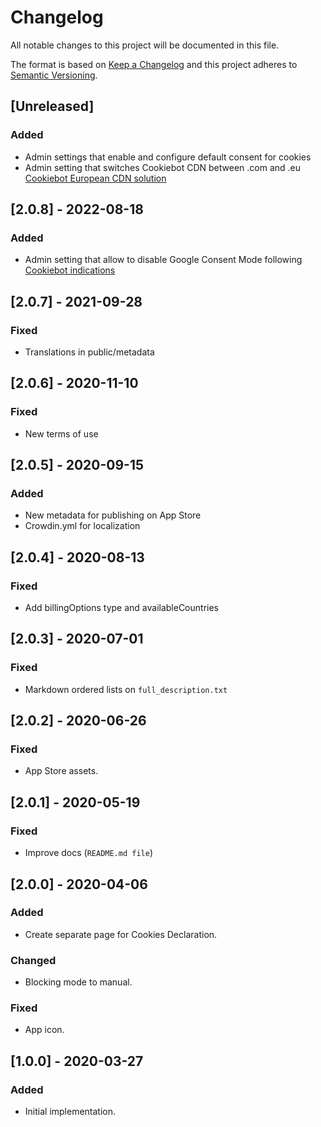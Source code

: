 # Changelog

All notable changes to this project will be documented in this file.

The format is based on [Keep a Changelog](http://keepachangelog.com/en/1.0.0/)
and this project adheres to [Semantic Versioning](http://semver.org/spec/v2.0.0.html).

## [Unreleased]

### Added
- Admin settings that enable and configure default consent for cookies
- Admin setting that switches Cookiebot CDN between .com and .eu [Cookiebot European CDN solution](https://support.cookiebot.com/hc/en-us/articles/4530208762396-Cookiebot-CMP-European-CDN-solution)

## [2.0.8] - 2022-08-18


### Added
- Admin setting that allow to disable Google Consent Mode following [Cookiebot indications](https://support.cookiebot.com/hc/en-us/articles/4417367208594-Disabling-Google-Consent-mode) 

## [2.0.7] - 2021-09-28

### Fixed
- Translations in public/metadata

## [2.0.6] - 2020-11-10

### Fixed
- New terms of use

## [2.0.5] - 2020-09-15
### Added
- New metadata for publishing on App Store
- Crowdin.yml for localization

## [2.0.4] - 2020-08-13

### Fixed

- Add billingOptions type and availableCountries

## [2.0.3] - 2020-07-01
### Fixed
- Markdown ordered lists on `full_description.txt`

## [2.0.2] - 2020-06-26
### Fixed

- App Store assets.

## [2.0.1] - 2020-05-19

### Fixed

- Improve docs (`README.md file`)

## [2.0.0] - 2020-04-06

### Added
- Create separate page for Cookies Declaration.

### Changed
- Blocking mode to manual.

### Fixed
- App icon.

## [1.0.0] - 2020-03-27

### Added

- Initial implementation.
